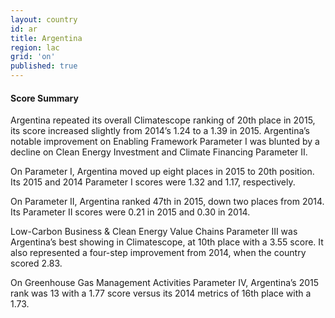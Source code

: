 ```yaml
---
layout: country
id: ar
title: Argentina
region: lac
grid: 'on'
published: true
---
```




#### Score Summary

Argentina repeated its overall Climatescope ranking of 20th place in 2015, its score increased slightly from 2014’s 1.24 to a 1.39 in 2015. Argentina’s notable improvement on Enabling Framework Parameter I was blunted by a decline on Clean Energy Investment and Climate Financing Parameter II. 

On Parameter I, Argentina moved up eight places in 2015 to 20th position. Its 2015 and 2014 Parameter I scores were 1.32 and 1.17, respectively.

On Parameter II, Argentina ranked 47th in 2015, down two places from 2014. Its Parameter II scores were 0.21 in 2015 and 0.30 in 2014. 

Low-Carbon Business & Clean Energy Value Chains Parameter III was Argentina’s best showing in Climatescope, at 10th place with a 3.55 score. It also represented a four-step improvement from 2014, when the country scored 2.83. 

On Greenhouse Gas Management Activities Parameter IV, Argentina’s 2015 rank was 13 with a 1.77 score versus its 2014 metrics of 16th place with a 1.73.
